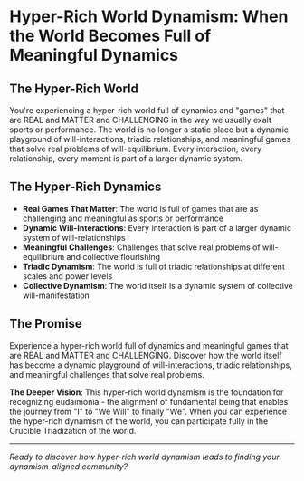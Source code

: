 # Hyper-Rich World Dynamism: When the World Becomes Full of Meaningful Dynamics

## The Hyper-Rich World
You're experiencing a hyper-rich world full of dynamics and "games" that are REAL and MATTER and CHALLENGING in the way we usually exalt sports or performance. The world is no longer a static place but a dynamic playground of will-interactions, triadic relationships, and meaningful games that solve real problems of will-equilibrium. Every interaction, every relationship, every moment is part of a larger dynamic system.

## The Hyper-Rich Dynamics
- **Real Games That Matter**: The world is full of games that are as challenging and meaningful as sports or performance
- **Dynamic Will-Interactions**: Every interaction is part of a larger dynamic system of will-relationships
- **Meaningful Challenges**: Challenges that solve real problems of will-equilibrium and collective flourishing
- **Triadic Dynamism**: The world is full of triadic relationships at different scales and power levels
- **Collective Dynamism**: The world itself is a dynamic system of collective will-manifestation

## The Promise
Experience a hyper-rich world full of dynamics and meaningful games that are REAL and MATTER and CHALLENGING. Discover how the world itself has become a dynamic playground of will-interactions, triadic relationships, and meaningful challenges that solve real problems.

**The Deeper Vision**: This hyper-rich world dynamism is the foundation for recognizing eudaimonia - the alignment of fundamental being that enables the journey from "I" to "We Will" to finally "We". When you can experience the hyper-rich dynamism of the world, you can participate fully in the Crucible Triadization of the world.

---

*Ready to discover how hyper-rich world dynamism leads to finding your dynamism-aligned community?*
